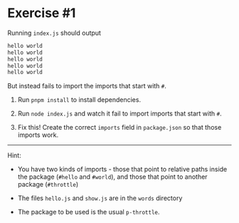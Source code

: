 # Exercise #1

Running `index.js` should output

```txt
hello world
hello world
hello world
hello world
hello world
```

But instead fails to import the imports that start with `#`.

1. Run `pnpm install` to install dependencies.

1. Run `node index.js` and watch it fail to import imports that start with `#`.

1. Fix this! Create the correct `imports` field in `package.json` so that those imports work.

---

Hint:

- You have two kinds of imports - those that point to relative paths inside the package (`#hello` and `#world`),
  and those that point to another package (`#throttle`)

- The files `hello.js` and `show.js` are in the `words` directory

- The package to be used is the usual `p-throttle`.
